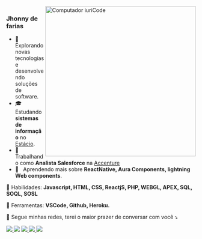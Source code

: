 <img src="https://raw.githubusercontent.com/MicaelliMedeiros/micaellimedeiros/master/image/computer-illustration.png" min-width="400px" max-width="400px" width="400px" align="right" alt="Computador iuriCode">

<h3>Jhonny de farias</h3>

- 💜 &nbsp; Explorando novas tecnologias e desenvolvendo soluções de software.
- 🎓 &nbsp; Estudando **sistemas de informação** no <a href="#">Estácio</a>.
- 💼 &nbsp; Trabalhando como **Analista Salesforce** na <a href="#">Accenture</a>
- 🌱 &nbsp; Aprendendo mais sobre **ReactNative, Aura Components, lightning Web components**.

<p align="left">
  🦄 Habilidades: <strong>Javascript, HTML, CSS, ReactjS, PHP, WEBGL, APEX, SQL, SOQL, SOSL</strong>
</p>

<p align="left">
  💼 Ferramentas: <strong>VSCode, Github, Heroku.</strong>
</p>


<p align="left">
  💌 Segue minhas redes, terei o maior prazer de conversar com você ⤵️
</p>

<p align="left">
  <a href="mailto:jhonnyfarias87@gmail.com" alt="Gmail">
    <img src="https://img.shields.io/badge/-Gmail-FF0000?style=flat-square&labelColor=FF0000&logo=gmail&logoColor=white&link="/>
  </a>
  
  <a href="https://www.linkedin.com/in/jhonny-farias/" alt="Linkedin">
    <img src="https://img.shields.io/badge/-Linkedin-0e76a8?style=flat-square&logo=Linkedin&logoColor=white&link="/></a>
  
  <a href="https://api.whatsapp.com/send?phone=5581984824780" alt="WhatsApp">
    <img src="https://img.shields.io/badge/-WhatsApp-25d366?style=flat-square&labelColor=25d366&logo=whatsapp&logoColor=white&link="/>
  </a>
  
  <a href="https://www.youtube.com/jhonnyfreitas1" alt="Youtube Channel">
     <img src="https://img.shields.io/youtube/channel/views/UC1GZbUU6q5Yr_luFT0rMPtQ?label=Jhonnyfreitas1&style=social"/>
  </a>
  
  <a href="https://www.instagram.com/jhonny_freitas1/" alt="Instagram">
    <img src="https://img.shields.io/badge/-Instagram-DF0174?style=flat-square&labelColor=DF0174&logo=instagram&logoColor=white&link="/>
  </a>
</p>  
